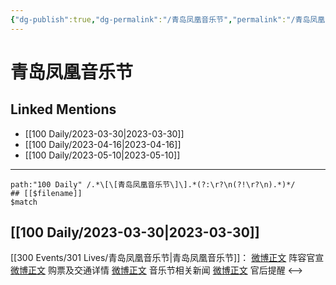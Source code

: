 ```yaml
---
{"dg-publish":true,"dg-permalink":"/青岛凤凰音乐节","permalink":"/青岛凤凰音乐节/","created":"2023-03-31T10:47:17.000+08:00","updated":"2023-04-10T16:33:12.000+08:00"}
---
```


# 青岛凤凰音乐节

## Linked Mentions
- [[100 Daily/2023-03-30\|2023-03-30]]
- [[100 Daily/2023-04-16\|2023-04-16]]
- [[100 Daily/2023-05-10\|2023-05-10]]


---

```expander
path:"100 Daily" /.*\[\[青岛凤凰音乐节\]\].*(?:\r?\n(?!\r?\n).*)*/
## [[$filename]]
$match
```
## [[100 Daily/2023-03-30\|2023-03-30]]
[[300 Events/301 Lives/青岛凤凰音乐节\|青岛凤凰音乐节]]：
[微博正文](https://weibo.com/7049436181/MzDCHakJl) 阵容官宣
[微博正文](https://weibo.com/7049436181/MzGjI3QWM) 购票及交通详情
[微博正文](https://weibo.com/2180710425/MzEZUflmX) 音乐节相关新闻
[微博正文](https://weibo.com/5248300719/MzHipanhF) 官后提醒
<-->